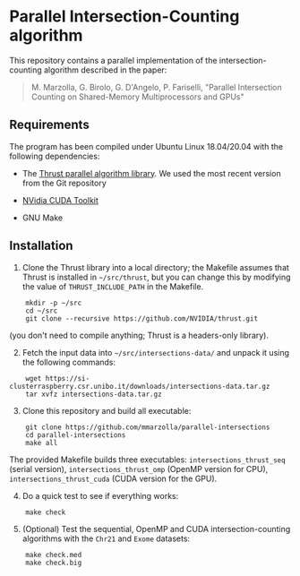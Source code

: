 # Parallel Intersection-Counting algorithm

This repository contains a parallel implementation of the
intersection-counting algorithm described in the paper:

> M. Marzolla, G. Birolo, G. D'Angelo, P. Fariselli, "Parallel
> Intersection Counting on Shared-Memory Multiprocessors and GPUs"

## Requirements

The program has been compiled under Ubuntu Linux 18.04/20.04 with the
following dependencies:

- The [Thrust parallel algorithm library](https://thrust.github.io/).
  We used the most recent version from the Git repository

- [NVidia CUDA Toolkit](https://developer.nvidia.com/cuda-downloads)

- GNU Make

## Installation

1. Clone the Thrust library into a local directory; the Makefile assumes
   that Thrust is installed in `~/src/thrust`, but you can change this
   by modifying the value of `THRUST_INCLUDE_PATH` in the Makefile.
```
    mkdir -p ~/src
    cd ~/src
    git clone --recursive https://github.com/NVIDIA/thrust.git
```
   (you don't need to compile anything; Thrust is a headers-only library).

2. Fetch the input data into `~/src/intersections-data/` and unpack it
   using the following commands:
```
    wget https://si-clusterraspberry.csr.unibo.it/downloads/intersections-data.tar.gz
    tar xvfz intersections-data.tar.gz
```

3. Clone this repository and build all executable:
```
    git clone https://github.com/mmarzolla/parallel-intersections
    cd parallel-intersections
    make all
```
   The provided Makefile builds three executables:
   `intersections_thrust_seq` (serial version),
   `intersections_thrust_omp` (OpenMP version for CPU),
   `intersections_thrust_cuda` (CUDA version for the GPU).

4. Do a quick test to see if everything works:
```
    make check
```

5. (Optional) Test the sequential, OpenMP and CUDA
   intersection-counting algorithms with the `Chr21` and `Exome`
   datasets:
```
    make check.med
    make check.big
```
